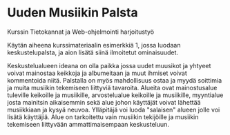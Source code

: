 # Uuden Musiikin Palsta
Kurssin Tietokannat ja Web-ohjelmointi harjoitustyö

Käytän aiheena kurssimateriaalin esimerkkiä 1, jossa luodaan keskustelupalsta, ja aion lisätä siinä ilmoitetut ominaisuudet.

Keskustelualueen ideana on olla paikka jossa uudet muusikot ja yhtyeet voivat mainostaa keikkoja ja albumeitaan ja muut ihmiset voivat kommentoida
niitä. Palstalla on myös mahdollisuus ostaa ja myydä soittimia ja muita musiikin tekemiseen liittyviä tavaroita. Alueita ovat mainostusalue tuleville keikoille 
ja musiikille, arvostelualue keikoille ja musiikille, myyntialue josta mainitsin aikaisemmin sekä alue johon käyttäjät voivat lähettää musiikkiaan ja kysyä neuvoa.
Ylläpitäjä voi luoda "salaisen" alueen jolle voi lisätä käyttäjiä. Alue on tarkoitettu vain musiikin tekijöille ja musiikin tekemiseen liittyvään ammattimaisempaan 
keskusteluun.
